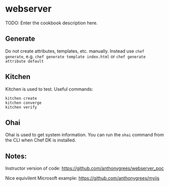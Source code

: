 # webserver

TODO: Enter the cookbook description here.

## Generate

Do not create attributes, templates, etc. manually. Instead use `chef generate`, e.g. `chef generate template index.html` or `chef generate attribute default`

## Kitchen

Kitchen is used to test. Useful commands:

```
kitchen create
kitchen converge
kitchen verify
```

## Ohai

Ohai is used to get system information. You can run the `ohai` command from the CLI when Chef DK is installed.

## Notes:

Instructor version of code: https://github.com/anthonygrees/webserver_poc

Nice equivilent Microsoft example: https://github.com/anthonygrees/myiis